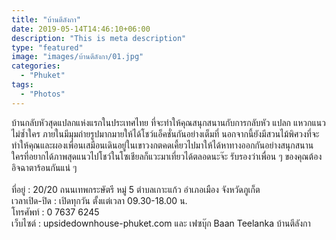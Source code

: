 ```yaml
---
title: "บ้านตีลังกา"
date: 2019-05-14T14:46:10+06:00
description: "This is meta description"
type: "featured"
image: "images/บ้านตีลังกา/01.jpg"
categories: 
  - "Phuket"
tags:
  - "Photos"
---
```


บ้านกลับหัวสุดแปลกแห่งแรกในประเทศไทย ที่จะทำให้คุณสนุกสนานกับการกลับหัว แปลก แหวกแนว ไม่ซ้ำใคร ภายในมีมุมถ่ายรูปมากมายให้ได้โชว์แอ็คชั่นกันอย่างเต็มที่ นอกจากนี้ยังมีสวนไม้พิศวงที่จะทำให้คุณและผองเพื่อนเสมือนเดินอยู่ในเขาวงกตคดเคี้ยวไปมาให้ได้หาทางออกกันอย่างสนุกสนาน ใครที่อยากได้ภาพสุดแนวไปโชว์ในโซเชียลก็แวะมาเที่ยวได้ตลอดนะจ๊ะ รับรองว่าเพื่อน ๆ ของคุณต้องอิจฉาตาร้อนกันแน่ ๆ
<br/><br/>
ที่อยู่ : 20/20 ถนนเทพกระษัตรี หมู่ 5 ตำบลเกาะแก้ว อำเภอเมือง จังหวัดภูเก็ต<br/>
เวลาเปิด-ปิด : เปิดทุกวัน ตั้งแต่เวลา 09.30-18.00 น.<br/>
โทรศัพท์ : 0 7637 6245<br/>
เว็บไซต์ : upsidedownhouse-phuket.com และ เฟซบุ๊ก Baan Teelanka บ้านตีลังกา<br/>



